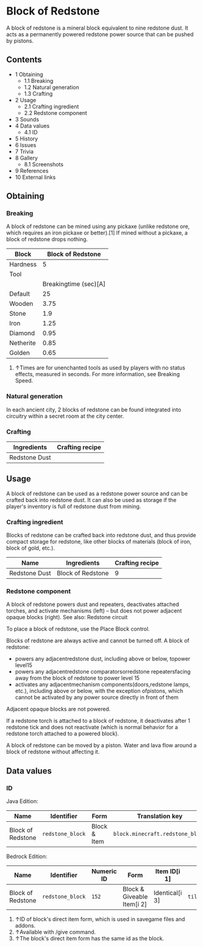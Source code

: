 # Block of Redstone
A block of redstone is a mineral block equivalent to nine redstone dust. It acts as a permanently powered redstone power source that can be pushed by pistons.

## Contents
- 1 Obtaining
	- 1.1 Breaking
	- 1.2 Natural generation
	- 1.3 Crafting
- 2 Usage
	- 2.1 Crafting ingredient
	- 2.2 Redstone component
- 3 Sounds
- 4 Data values
	- 4.1 ID
- 5 History
- 6 Issues
- 7 Trivia
- 8 Gallery
	- 8.1 Screenshots
- 9 References
- 10 External links

## Obtaining
### Breaking
A block of redstone can be mined using any pickaxe (unlike redstone ore, which requires an iron pickaxe or better).[1] If mined without a pickaxe, a block of redstone drops nothing.

| Block     | Block of Redstone     |
|-----------|-----------------------|
| Hardness  | 5                     |
| Tool      |                       |
|           | Breakingtime (sec)[A] |
| Default   | 25                    |
| Wooden    | 3.75                  |
| Stone     | 1.9                   |
| Iron      | 1.25                  |
| Diamond   | 0.95                  |
| Netherite | 0.85                  |
| Golden    | 0.65                  |

1. ↑Times are for unenchanted tools as used by players with no status effects, measured in seconds. For more information, see Breaking Speed.

### Natural generation
In each ancient city, 2 blocks of redstone can be found integrated into circuitry within a secret room at the city center.

### Crafting
| Ingredients   | Crafting recipe |
|---------------|-----------------|
| Redstone Dust |                 |

## Usage
A block of redstone can be used as a redstone power source and can be crafted back into redstone dust. It can also be used as storage if the player's inventory is full of redstone dust from mining.

### Crafting ingredient
Blocks of redstone can be crafted back into redstone dust, and thus provide compact storage for redstone, like other blocks of materials (block of iron, block of gold, etc.).

| Name          | Ingredients       | Crafting recipe |
|---------------|-------------------|-----------------|
| Redstone Dust | Block of Redstone | 9               |

### Redstone component
A block of redstone powers dust and repeaters, deactivates attached torches, and activate mechanisms (left) – but does not power adjacent opaque blocks (right).
See also: Redstone circuit

To place a block of redstone, use the Place Block control.

Blocks of redstone are always active and cannot be turned off. A block of redstone:

- powers any adjacentredstone dust, including above or below, topower level15
- powers any adjacentredstone comparatorsorredstone repeatersfacing away from the block of redstone to power level 15
- activates any adjacentmechanism components(doors,redstone lamps, etc.), including above or below, with the exception ofpistons, which cannot be activated by any power source directly in front of them

Adjacent opaque blocks are not powered.

If a redstone torch is attached to a block of redstone, it deactivates after 1 redstone tick and does not reactivate (which is normal behavior for a redstone torch attached to a powered block).

A block of redstone can be moved by a piston. Water and lava flow around a block of redstone without affecting it.

## Data values
### ID
Java Edition:

| Name              | Identifier       | Form         | Translation key                  |
|-------------------|------------------|--------------|----------------------------------|
| Block of Redstone | `redstone_block` | Block & Item | `block.minecraft.redstone_block` |

Bedrock Edition:

| Name              | Identifier       | Numeric ID | Form                       | Item ID[i 1]   | Translation key            |
|-------------------|------------------|------------|----------------------------|----------------|----------------------------|
| Block of Redstone | `redstone_block` | `152`      | Block & Giveable Item[i 2] | Identical[i 3] | `tile.redstone_block.name` |

1. ↑ID of block's direct item form, which is used in savegame files and addons.
2. ↑Available with /give command.
3. ↑The block's direct item form has the same id as the block.


